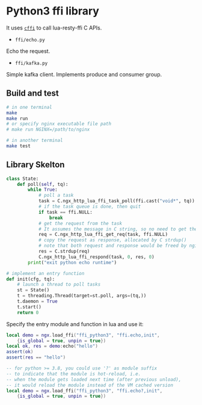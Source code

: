 # Python3 ffi library

It uses [`cffi`](https://cffi.readthedocs.io/) to call lua-resty-ffi C APIs.

* `ffi/echo.py`

Echo the request.

* `ffi/kafka.py`

Simple kafka client. Implements produce and consumer group.

## Build and test

```bash
# in one terminal
make
make run
# or specify nginx executable file path
# make run NGINX=/path/to/nginx

# in another terminal
make test
```

## Library Skelton

```python
class State:
    def poll(self, tq):
        while True:
            # poll a task
            task = C.ngx_http_lua_ffi_task_poll(ffi.cast("void*", tq))
            # if the task queue is done, then quit
            if task == ffi.NULL:
                break
            # get the request from the task
            # It assumes the message in C string, so no need to get the request length
            req = C.ngx_http_lua_ffi_get_req(task, ffi.NULL)
            # copy the request as response, allocated by C strdup()
            # note that both request and response would be freed by nginx
            res = C.strdup(req)
            C.ngx_http_lua_ffi_respond(task, 0, res, 0)
        print("exit python echo runtime")

# implement an entry function
def init(cfg, tq):
    # launch a thread to poll tasks
    st = State()
    t = threading.Thread(target=st.poll, args=(tq,))
    t.daemon = True
    t.start()
    return 0
```

Specify the entry module and function in lua and use it:

```lua
local demo = ngx.load_ffi("ffi_python3", "ffi.echo,init",
    {is_global = true, unpin = true})
local ok, res = demo:echo("hello")
assert(ok)
assert(res == "hello")

-- for python >= 3.8, you could use '?' as module suffix
-- to indicate that the module is hot-reload, i.e.
-- when the module gets loaded next time (after previous unload),
-- it would reload the module instead of the VM cached version
local demo = ngx.load_ffi("ffi_python3", "ffi.echo?,init",
    {is_global = true, unpin = true})
```
